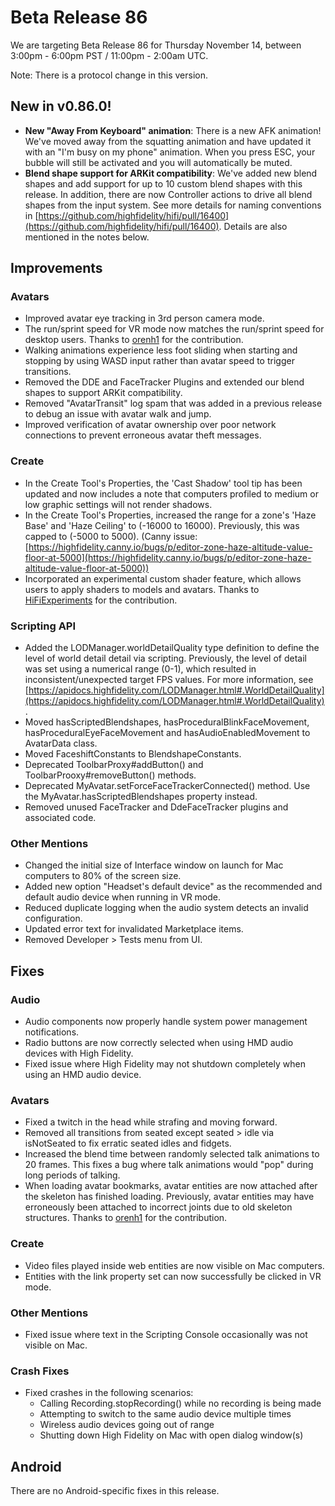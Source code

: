 # Beta Release 86

We are targeting Beta Release 86 for Thursday November 14, between 3:00pm - 6:00pm PST / 11:00pm - 2:00am UTC.

Note: There is a protocol change in this version.

## New in v0.86.0!

* **New "Away From Keyboard" animation**: There is a new AFK animation! We've moved away from the squatting animation and have updated it with an "I'm busy on my phone" animation. When you press ESC, your bubble will still be activated and you will automatically be muted. 
* **Blend shape support for ARKit compatibility**: We've added new blend shapes and add support for up to 10 custom blend shapes with this release. In addition, there are now Controller actions to drive all blend shapes from the input system. See more details for naming conventions in [https://github.com/highfidelity/hifi/pull/16400](https://github.com/highfidelity/hifi/pull/16400). Details are also mentioned in the notes below.
    
## Improvements

### Avatars

* Improved avatar eye tracking in 3rd person camera mode.
* The run/sprint speed for VR mode now matches the run/sprint speed for desktop users. Thanks to [orenh1](https://github.com/orenh1) for the contribution.
* Walking animations experience less foot sliding when starting and stopping by using WASD input rather than avatar speed to trigger transitions.
* Removed the DDE and FaceTracker Plugins and extended our blend shapes to support ARKit compatibility.
* Removed "AvatarTransit" log spam that was added in a previous release to debug an issue with avatar walk and jump.
* Improved verification of avatar ownership over poor network connections to prevent erroneous avatar theft messages.

### Create

* In the Create Tool's Properties, the 'Cast Shadow' tool tip has been updated and now includes a note that computers profiled to medium or low graphic settings will not render shadows.
* In the Create Tool's Properties, increased the range for a zone's 'Haze Base' and 'Haze Ceiling' to (-16000 to 16000). Previously, this was capped to (-5000 to 5000). (Canny issue: [https://highfidelity.canny.io/bugs/p/editor-zone-haze-altitude-value-floor-at-5000](https://highfidelity.canny.io/bugs/p/editor-zone-haze-altitude-value-floor-at-5000))
* Incorporated an experimental custom shader feature, which allows users to apply shaders to models and avatars. Thanks to [HiFiExperiments](https://github.com/hifiexperiments) for the contribution. 

### Scripting API

* Added the LODManager.worldDetailQuality type definition to define the level of world detail detail via scripting. Previously, the level of detail was set using a numerical range (0-1), which resulted in inconsistent/unexpected target FPS values. For more information, see [https://apidocs.highfidelity.com/LODManager.html#.WorldDetailQuality](https://apidocs.highfidelity.com/LODManager.html#.WorldDetailQuality).
* Moved hasScriptedBlendshapes, hasProceduralBlinkFaceMovement, hasProceduralEyeFaceMovement and hasAudioEnabledMovement to AvatarData class.
* Moved FaceshiftConstants to BlendshapeConstants.
* Deprecated ToolbarProxy#addButton() and ToolbarProoxy#removeButton() methods.
* Deprecated MyAvatar.setForceFaceTrackerConnected() method. Use the MyAvatar.hasScriptedBlendshapes property instead.
* Removed unused FaceTracker and DdeFaceTracker plugins and associated code.

### Other Mentions

* Changed the initial size of Interface window on launch for Mac computers to 80% of the screen size.
* Added new option "Headset's default device" as the recommended and default audio device when running in VR mode.
* Reduced duplicate logging when the audio system detects an invalid configuration.
* Updated error text for invalidated Marketplace items.
* Removed Developer > Tests menu from UI.

## Fixes

### Audio

* Audio components now properly handle system power management notifications.
* Radio buttons are now correctly selected when using HMD audio devices with High Fidelity.
* Fixed issue where High Fidelity may not shutdown completely when using an HMD audio device.

### Avatars 

* Fixed a twitch in the head while strafing and moving forward.
* Removed all transitions from seated except seated > idle via isNotSeated to fix erratic seated idles and fidgets.
* Increased the blend time between randomly selected talk animations to 20 frames. This fixes a bug where talk animations would "pop" during long periods of talking.
* When loading avatar bookmarks, avatar entities are now attached after the skeleton has finished loading. Previously, avatar entities may have erroneously been attached to incorrect joints due to old skeleton structures. Thanks to [orenh1](https://github.com/orenh1) for the contribution.

### Create

* Video files played inside web entities are now visible on Mac computers.
* Entities with the link property set can now successfully be clicked in VR mode.

### Other Mentions

* Fixed issue where text in the Scripting Console occasionally was not visible on Mac.

### Crash Fixes

* Fixed crashes in the following scenarios: 
    * Calling Recording.stopRecording() while no recording is being made
    * Attempting to switch to the same audio device multiple times
    * Wireless audio devices going out of range
    * Shutting down High Fidelity on Mac with open dialog window(s)

## Android

There are no Android-specific fixes in this release.